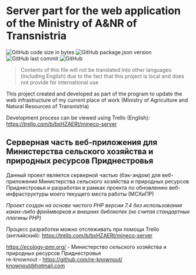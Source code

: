 # Server part for the web application of the Ministry of A&NR of Transnistria
<img alt="GitHub code size in bytes" src="https://img.shields.io/github/languages/code-size/re-knownout/mineco-server"> <img alt="GitHub package.json version" src="https://img.shields.io/github/package-json/v/re-knownout/mineco-server"> <img alt="GitHub last commit" src="https://img.shields.io/github/last-commit/re-knownout/mineco-server"> <img alt="GitHub" src="https://img.shields.io/github/license/re-knownout/mineco-server">

> Contents of this file will not be translated 
into other languages (including English) due to the 
fact that this project is local and does not 
provide for international use

This project created and developed as part of the 
program to update the web infrastructure of my current 
place of work (Ministry of Agriculture and Natural 
Resources of Transnistria)

Development process can be viewed using Trello (English):
https://trello.com/b/bxHZAERt/mineco-server

## Серверная часть веб-приложения для Министерства сельского хозяйства и природных ресурсов Приднестровья

Данный проект является серверной частью (бэк-эндом) для веб-приложения
Министерства сельского хозяйства и природных ресурсов Приднестровья
и разработан в рамках проекта по обновлению веб-инфраструктуры 
моего текущего места работы (МСХиПР)

_Проект создан на основе чистого PHP версии 7.4 без использования
каких-либо фреймворков и внешних библиотек (не считая
стандартные плагины PHP)_

Процесс разработки можно отслеживать при помощи Trello (английский):
https://trello.com/b/bxHZAERt/mineco-server

https://ecology-pmr.org/ - Министерство сельского хозяйства и природных
ресурсов Приднeстровья<br>
re-knownout - https://github.com/re-knownout/
<br>knownout@hotmail.com
